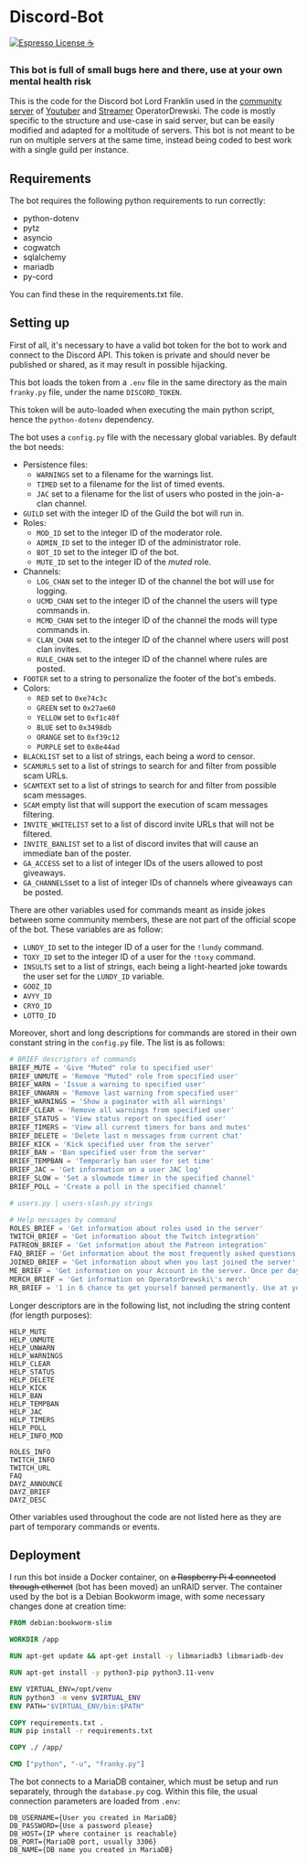 # Discord-Bot

[![Espresso License :coffee:](https://img.shields.io/badge/license-Espresso%20☕-7890F0.svg)](https://github.com/jack23247/espresso-license)

### This bot is full of small bugs here and there, use at your own mental health risk

This is the code for the Discord bot Lord Franklin used in the [community server](https://discord.gg/drewski) of [Youtuber](https://www.youtube.com/user/DrewskiTheAdventurer) and [Streamer](https://www.twitch.tv/operatordrewski/) OperatorDrewski.
The code is mostly specific to the structure and use-case in said server, but can be easily modified and adapted for a moltitude of servers. This bot is not meant to be run on multiple servers at the same time, instead being coded to best work with a single guild per instance.

## Requirements
The bot requires the following python requirements to run correctly:

* python-dotenv
* pytz
* asyncio
* cogwatch
* sqlalchemy
* mariadb
* py-cord

You can find these in the requirements.txt file.

## Setting up

First of all, it's necessary to have a valid bot token for the bot to work and connect to the Discord API. This token is private and should never be published or shared, as it may result in possible hijacking.

This bot loads the token from a `.env` file in the same directory as the main `franky.py` file, under the name `DISCORD_TOKEN`.

This token will be auto-loaded when executing the main python script, hence the `python-dotenv` dependency.

The bot uses a `config.py` file with the necessary global variables. By default the bot needs:

* Persistence files:
    * `WARNINGS` set to a filename for the warnings list.
    * `TIMED` set to a filename for the list of timed events.
    * `JAC` set to a filename for the list of users who posted in the join-a-clan channel.
* `GUILD` set with the integer ID of the Guild the bot will run in.
* Roles:
    * `MOD_ID` set to the integer ID of the moderator role.
    * `ADMIN_ID` set to the integer ID of the administrator role.
    * `BOT_ID` set to the integer ID of the bot.
    * `MUTE_ID` set to the integer ID of the *muted* role.
* Channels:
    * `LOG_CHAN` set to the integer ID of the channel the bot will use for logging.
    * `UCMD_CHAN` set to the integer ID of the channel the users will type commands in.
    * `MCMD_CHAN` set to the integer ID of the channel the mods will type commands in.
    * `CLAN_CHAN` set to the integer ID of the channel where users will post clan invites.
    * `RULE_CHAN` set to the integer ID of the channel where rules are posted.
* `FOOTER` set to a string to personalize the footer of the bot's embeds.
* Colors:
    * `RED` set to `0xe74c3c`
    * `GREEN` set to `0x27ae60`
    * `YELLOW` set to `0xf1c40f`
    * `BLUE` set to `0x3498db`
    * `ORANGE` set to `0xf39c12`
    * `PURPLE` set to `0x8e44ad`
* `BLACKLIST` set to a list of strings, each being a word to censor.
* `SCAMURLS` set to a list of strings to search for and filter from possible scam URLs.
* `SCAMTEXT` set to a list of strings to search for and filter from possible scam messages.
* `SCAM` empty list that will support the execution of scam messages filtering.
* `INVITE_WHITELIST` set to a list of discord invite URLs that will not be filtered.
* `INVITE_BANLIST` set to a list of discord invites that will cause an immediate ban of the poster.
* `GA_ACCESS` set to a list of integer IDs of the users allowed to post giveaways.
* `GA_CHANNELS`set to a list of integer IDs of channels where giveaways can be posted.

There are other variables used for commands meant as inside jokes between some community members, these are not part of the official scope of the bot. These variables are as follow:

* `LUNDY_ID` set to the integer ID of a user for the `!lundy` command.
* `TOXY_ID` set to the integer ID of a user for the `!toxy` command.
* `INSULTS` set to a list of strings, each being a light-hearted joke towards the user set for the `LUNDY_ID` variable.
* `GOOZ_ID`
* `AVYY_ID`
* `CRYO_ID`
* `LOTTO_ID`

Moreover, short and long descriptions for commands are stored in their own constant string in the `config.py` file.
The list is as follows:

```python
# BRIEF descriptors of commands
BRIEF_MUTE = 'Give "Muted" role to specified user'
BRIEF_UNMUTE = 'Remove "Muted" role from specified user'
BRIEF_WARN = 'Issue a warning to specified user'
BRIEF_UNWARN = 'Remove last warning from specified user'
BRIEF_WARNINGS = 'Show a paginator with all warnings'
BRIEF_CLEAR = 'Remove all warnings from specified user'
BRIEF_STATUS = 'View status report on specified user'
BRIEF_TIMERS = 'View all current timers for bans and mutes'
BRIEF_DELETE = 'Delete last n messages from current chat'
BRIEF_KICK = 'Kick specified user from the server'
BRIEF_BAN = 'Ban specified user from the server'
BRIEF_TEMPBAN = 'Temporarly ban user for set time'
BRIEF_JAC = 'Get information on a user JAC log'
BRIEF_SLOW = 'Set a slowmode timer in the specified channel'
BRIEF_POLL = 'Create a poll in the specified channel'

# users.py | users-slash.py strings

# Help messages by command
ROLES_BRIEF = 'Get information about roles used in the server'
TWITCH_BRIEF = 'Get information about the Twitch integration'
PATREON_BRIEF = 'Get information about the Patreon integration'
FAQ_BRIEF = 'Get information about the most frequently asked questions'
JOINED_BRIEF = 'Get information about when you last joined the server'
ME_BRIEF = 'Get information on your Account in the server. Once per day.'
MERCH_BRIEF = 'Get information on OperatorDrewski\'s merch'
RR_BRIEF = '1 in 6 chance to get yourself banned permanently. Use at your own risk.'
```

Longer descriptors are in the following list, not including the string content (for length purposes):

```plaintext
HELP_MUTE
HELP_UNMUTE
HELP_UNWARN
HELP_WARNINGS
HELP_CLEAR
HELP_STATUS
HELP_DELETE
HELP_KICK
HELP_BAN
HELP_TEMPBAN
HELP_JAC
HELP_TIMERS
HELP_POLL
HELP_INFO_MOD

ROLES_INFO
TWITCH_INFO
TWITCH_URL
FAQ
DAYZ_ANNOUNCE
DAYZ_BRIEF
DAYZ_DESC
```

Other variables used throughout the code are not listed here as they are part of temporary commands or events.

## Deployment

I run this bot inside a Docker container, on ~~a Raspberry Pi 4 connected through ethernet~~ (bot has been moved) an unRAID server. The container used by the bot is a Debian Bookworm image, with some necessary changes done at creation time:

```Dockerfile
FROM debian:bookworm-slim

WORKDIR /app

RUN apt-get update && apt-get install -y libmariadb3 libmariadb-dev

RUN apt-get install -y python3-pip python3.11-venv

ENV VIRTUAL_ENV=/opt/venv
RUN python3 -m venv $VIRTUAL_ENV
ENV PATH="$VIRTUAL_ENV/bin:$PATH"

COPY requirements.txt .
RUN pip install -r requirements.txt

COPY ./ /app/

CMD ["python", "-u", "franky.py"]
```

The bot connects to a MariaDB container, which must be setup and run separately, through the `database.py` cog. Within this file, the usual connection parameters are loaded from `.env`:

```plaintext
DB_USERNAME={User you created in MariaDB}
DB_PASSWORD={Use a password please}
DB_HOST={IP where container is reachable}
DB_PORT={MariaDB port, usually 3306}
DB_NAME={DB name you created in MariaDB}
```
